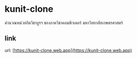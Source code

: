 # kunit-clone
คำนวณหน่วยกิตวิชาบูรฯ ของภาควิชาคอมพิวเตอร์ มหาวิทยาลัยเกษตรศาสตร์
## link
url: [https://kunit-clone.web.app](https://kunit-clone.web.app)